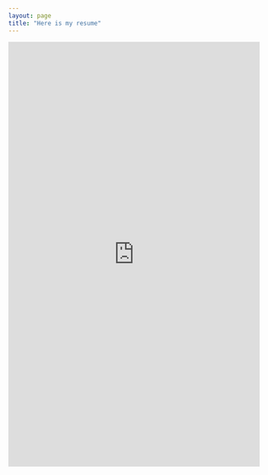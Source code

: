 ```yaml
---
layout: page
title: "Here is my resume"
---
```


<embed src="https://abirr18.github.io/Abir Rahaman Resume.pdf" width="100%" height="850px"/>
